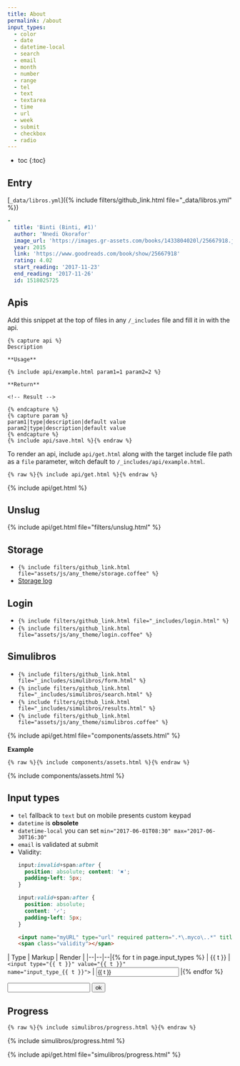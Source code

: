 ```yaml
---
title: About
permalink: /about
input_types:
  - color
  - date
  - datetime-local
  - search
  - email
  - month
  - number
  - range
  - tel
  - text
  - textarea
  - time
  - url
  - week
  - submit
  - checkbox
  - radio
---
```


* toc
{:toc}

## Entry

[`_data/libros.yml`]({% include filters/github_link.html file="_data/libros.yml" %})

```yml
-
  title: 'Binti (Binti, #1)'
  author: 'Nnedi Okorafor'
  image_url: 'https://images.gr-assets.com/books/1433804020l/25667918.jpg'
  year: 2015
  link: 'https://www.goodreads.com/book/show/25667918'
  rating: 4.02
  start_reading: '2017-11-23'
  end_reading: '2017-11-26'
  id: 1518025725
```

## Apis

Add this snippet at the top of files in any `/_includes` file and fill it in with the api.

```md{% raw %}
{% capture api %}
Description

**Usage**

{% include api/example.html param1=1 param2=2 %}

**Return**

<!-- Result -->

{% endcapture %}
{% capture param %}
param1|type|description|default value
param2|type|description|default value
{% endcapture %}
{% include api/save.html %}{% endraw %}
```

To render an api, include `api/get.html` along with the target include file path as a `file` parameter, witch default to `/_includes/api/example.html`.

```liquid
{% raw %}{% include api/get.html %}{% endraw %}
```

{% include api/get.html %}

## Unslug

{% include api/get.html file="filters/unslug.html" %}

## Storage

- `{% include filters/github_link.html file="assets/js/any_theme/storage.coffee" %}`
- <a href="#" id="storage_log">Storage log</a>

## Login

- `{% include filters/github_link.html file="_includes/login.html" %}`
- `{% include filters/github_link.html file="assets/js/any_theme/login.coffee" %}`

## Simulibros

- `{% include filters/github_link.html file="_includes/simulibros/form.html" %}`
- `{% include filters/github_link.html file="_includes/simulibros/search.html" %}`
- `{% include filters/github_link.html file="_includes/simulibros/results.html" %}`
- `{% include filters/github_link.html file="assets/js/any_theme/simulibros.coffee" %}`

{% include api/get.html file="components/assets.html" %}

**Example**

```liquid
{% raw %}{% include components/assets.html %}{% endraw %}
```

{% include components/assets.html %}

## Input types

- `tel` fallback to `text` but on mobile presents custom keypad
- `datetime` is **obsolete**
- `datetime-local` you can set `min="2017-06-01T08:30" max="2017-06-30T16:30"`
- `email` is validated at submit
- Validity:
  ```css
  input:invalid+span:after {
    position: absolute; content: '✖';
    padding-left: 5px;
  }

  input:valid+span:after {
    position: absolute;
    content: '✓';
    padding-left: 5px;
  }
  ```
  ```html
  <input name="myURL" type="url" required pattern=".*\.myco\..*" title="The URL must be in a Myco domain">
  <span class="validity"></span>
  ```

| Type | Markup | Render |
|--|--|--|{% for t in page.input_types %}
| {{ t }} | <code>&lt;input type=&quot;{{ t }}&quot; value=&quot;{{ t }}&quot; name=&quot;input_type_{{ t }}&quot;&gt;</code> | <input type="{{ t }}" value="{{ t }}" name="input_type_{{ t }}"> |{% endfor %}

<form>
  <input type="url">
  <input type="submit" value="ok">
</form>

## Progress

```liquid
{% raw %}{% include simulibros/progress.html %}{% endraw %}
```

{% include simulibros/progress.html %}

{% include api/get.html file="simulibros/progress.html" %}
